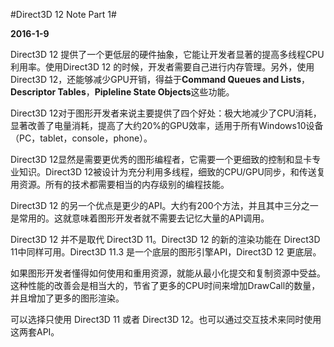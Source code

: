 #Direct3D 12 Note Part 1#

**2016-1-9**

Direct3D 12 提供了一个更低层的硬件抽象，它能让开发者显著的提高多线程CPU利用率。使用Direct3D 12 的时候，开发者需要自己进行内存管理。另外，使用Direct3D 12，还能够减少GPU开销，得益于**Command Queues and Lists**，**Descriptor Tables**，**Pipleline State Objects**这些功能。

Direct3D 12对于图形开发者来说主要提供了四个好处：极大地减少了CPU消耗，显著改善了电量消耗，提高了大约20%的GPU效率，适用于所有Windows10设备（PC，tablet，console，phone）。

Direct3D 12显然是需要更优秀的图形编程者，它需要一个更细致的控制和显卡专业知识。Direct3D 12被设计为充分利用多线程，细致的CPU/GPU同步，和传送复用资源。所有的技术都需要相当的内存级别的编程技能。

Direct3D 12 的另一个优点是更少的API。大约有200个方法，并且其中三分之一是常用的。这就意味着图形开发者就不需要去记忆大量的API调用。

Direct3D 12 并不是取代 Direct3D 11。Direct3D 12 的新的渲染功能在 Direct3D 11中同样可用。Direct3D 11.3 是一个底层的图形引擎API，Direct3D 12 更底层。

如果图形开发者懂得如何使用和重用资源，就能从最小化提交和复制资源中受益。这种性能的改善会是相当大的，节省了更多的CPU时间来增加DrawCall的数量，并且增加了更多的图形渲染。

可以选择只使用 Direct3D 11 或者 Direct3D 12。也可以通过交互技术来同时使用这两套API。